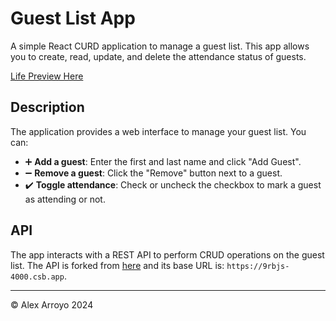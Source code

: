 # Guest List App

A simple React CURD application to manage a guest list. This app allows you to create, read, update, and delete the attendance status of guests.

[Life Preview Here](https://alexarroyoguestlist.netlify.app)

## Description

The application provides a web interface to manage your guest list. You can:

- ➕ **Add a guest**: Enter the first and last name and click "Add Guest".
- ➖ **Remove a guest**: Click the "Remove" button next to a guest.
- ✔️ **Toggle attendance**: Check or uncheck the checkbox to mark a guest as attending or not.

## API

The app interacts with a REST API to perform CRUD operations on the guest list. The API is forked from [here](https://github.com/upleveled/express-guest-list-api-memory-data-store) and its base URL is: `https://9rbjs-4000.csb.app`.

---
© Alex Arroyo 2024